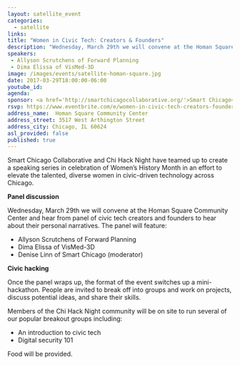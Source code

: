 ```yaml
---
layout: satellite_event
categories:
  - satellite
links:
title: "Women in Civic Tech: Creators & Founders"
description: "Wednesday, March 29th we will convene at the Homan Square Community Center and hear from panel of civic tech creators and founders to hear about their personal narratives. The panel will feature Allyson Scrutchens of Forward Planning and Dima Elissa of VisMed-3D."
speakers:
 - Allyson Scrutchens of Forward Planning
 - Dima Elissa of VisMed-3D        
image: /images/events/satellite-homan-square.jpg
date: 2017-03-29T18:00:00-06:00
youtube_id:
agenda: 
sponsor: <a href='http://smartchicagocollaborative.org/'>Smart Chicago</a>
rsvp: https://www.eventbrite.com/e/women-in-civic-tech-creators-founders-tickets-32680497247
address_name:  Homan Square Community Center
address_street: 3517 West Arthington Street
address_city: Chicago, IL 60624 
asl_provided: false
published: true
---
```


Smart Chicago Collaborative and Chi Hack Night have teamed up to create a speaking series in celebration of Women’s History Month in an effort to elevate the talented, diverse women in civic-driven technology across Chicago.

**Panel discussion**

Wednesday, March 29th we will convene at the Homan Square Community Center and hear from panel of civic tech creators and founders to hear about their personal narratives. The panel will feature:

* Allyson Scrutchens of Forward Planning
* Dima Elissa of VisMed-3D
* Denise Linn of Smart Chicago (moderator)


**Civic hacking**

Once the panel wraps up, the format of the event switches up a mini-hackathon. People are invited to break off into groups and work on projects, discuss potential ideas, and share their skills.

Members of the Chi Hack Night community will be on site to run several of our popular breakout groups including:

* An introduction to civic tech
* Digital security 101

Food will be provided.
